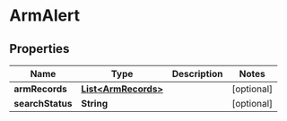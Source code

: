 

# ArmAlert


## Properties

| Name | Type | Description | Notes |
|------------ | ------------- | ------------- | -------------|
|**armRecords** | [**List&lt;ArmRecords&gt;**](ArmRecords.md) |  |  [optional] |
|**searchStatus** | **String** |  |  [optional] |



